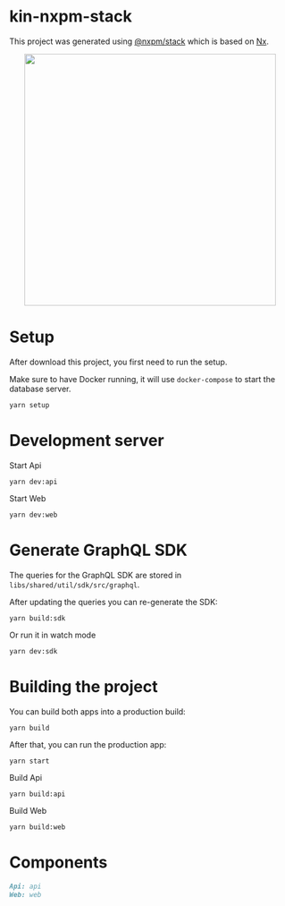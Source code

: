 # kin-nxpm-stack

This project was generated using [@nxpm/stack](https://github.com/nxpm/stack) which is based on [Nx](https://nx.dev).

<p align="center"><img src="https://avatars.githubusercontent.com/u/54114845?v=4" width="450"></p>

# Setup

After download this project, you first need to run the setup.

Make sure to have Docker running, it will use `docker-compose` to start the database server.

```shell
yarn setup
```

# Development server

Start Api

```shell
yarn dev:api
```

Start Web

```shell
yarn dev:web
```

# Generate GraphQL SDK

The queries for the GraphQL SDK are stored in `libs/shared/util/sdk/src/graphql`.

After updating the queries you can re-generate the SDK:

```shell
yarn build:sdk
```

Or run it in watch mode

```shell
yarn dev:sdk
```

# Building the project

You can build both apps into a production build:

```shell
yarn build
```

After that, you can run the production app:

```shell
yarn start
```

Build Api

```shell
yarn build:api
```

Build Web

```shell
yarn build:web
```

# Components

```markdown
Api: api
Web: web
```
